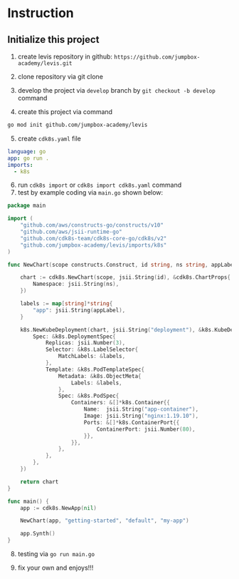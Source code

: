 # Instruction

## Initialize this project
1. create levis repository in github: `https://github.com/jumpbox-academy/levis.git`

2. clone repository via git clone 

3. develop the project via `develop` branch by `git checkout -b develop` command

4. create this project via command
```bash
go mod init github.com/jumpbox-academy/levis
```

5. create `cdk8s.yaml` file
```yaml
language: go
app: go run .
imports:
  - k8s
```

6. run `cdk8s import` or `cdk8s import cdk8s.yaml` command
7. test by example coding via `main.go` shown below: 
```go
package main

import (
	"github.com/aws/constructs-go/constructs/v10"
	"github.com/aws/jsii-runtime-go"
	"github.com/cdk8s-team/cdk8s-core-go/cdk8s/v2"
	"github.com/jumpbox-academy/levis/imports/k8s"
)

func NewChart(scope constructs.Construct, id string, ns string, appLabel string) cdk8s.Chart {

	chart := cdk8s.NewChart(scope, jsii.String(id), &cdk8s.ChartProps{
		Namespace: jsii.String(ns),
	})

	labels := map[string]*string{
		"app": jsii.String(appLabel),
	}

	k8s.NewKubeDeployment(chart, jsii.String("deployment"), &k8s.KubeDeploymentProps{
		Spec: &k8s.DeploymentSpec{
			Replicas: jsii.Number(3),
			Selector: &k8s.LabelSelector{
				MatchLabels: &labels,
			},
			Template: &k8s.PodTemplateSpec{
				Metadata: &k8s.ObjectMeta{
					Labels: &labels,
				},
				Spec: &k8s.PodSpec{
					Containers: &[]*k8s.Container{{
						Name:  jsii.String("app-container"),
						Image: jsii.String("nginx:1.19.10"),
						Ports: &[]*k8s.ContainerPort{{
							ContainerPort: jsii.Number(80),
						}},
					}},
				},
			},
		},
	})

	return chart
}

func main() {
	app := cdk8s.NewApp(nil)

	NewChart(app, "getting-started", "default", "my-app")

	app.Synth()
}
```

8. testing via `go run main.go`

9. fix your own and enjoys!!!